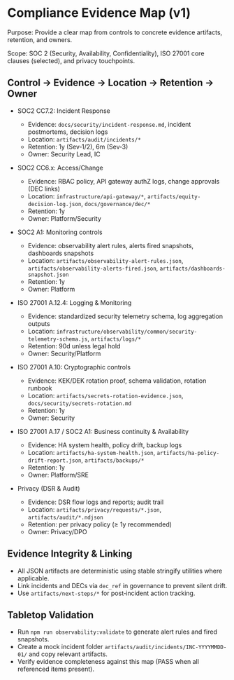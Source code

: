 # Compliance Evidence Map (v1)

Purpose: Provide a clear map from controls to concrete evidence artifacts, retention, and owners.

Scope: SOC 2 (Security, Availability, Confidentiality), ISO 27001 core clauses (selected), and privacy touchpoints.

## Control → Evidence → Location → Retention → Owner

- SOC2 CC7.2: Incident Response
  - Evidence: `docs/security/incident-response.md`, incident postmortems, decision logs
  - Location: `artifacts/audit/incidents/*`
  - Retention: 1y (Sev‑1/2), 6m (Sev‑3)
  - Owner: Security Lead, IC

- SOC2 CC6.x: Access/Change
  - Evidence: RBAC policy, API gateway authZ logs, change approvals (DEC links)
  - Location: `infrastructure/api-gateway/*`, `artifacts/equity-decision-log.json`, `docs/governance/dec/*`
  - Retention: 1y
  - Owner: Platform/Security

- SOC2 A1: Monitoring controls
  - Evidence: observability alert rules, alerts fired snapshots, dashboards snapshots
  - Location: `artifacts/observability-alert-rules.json`, `artifacts/observability-alerts-fired.json`, `artifacts/dashboards-snapshot.json`
  - Retention: 1y
  - Owner: Platform

- ISO 27001 A.12.4: Logging & Monitoring
  - Evidence: standardized security telemetry schema, log aggregation outputs
  - Location: `infrastructure/observability/common/security-telemetry-schema.js`, `artifacts/logs/*`
  - Retention: 90d unless legal hold
  - Owner: Security/Platform

- ISO 27001 A.10: Cryptographic controls
  - Evidence: KEK/DEK rotation proof, schema validation, rotation runbook
  - Location: `artifacts/secrets-rotation-evidence.json`, `docs/security/secrets-rotation.md`
  - Retention: 1y
  - Owner: Security

- ISO 27001 A.17 / SOC2 A1: Business continuity & Availability
  - Evidence: HA system health, policy drift, backup logs
  - Location: `artifacts/ha-system-health.json`, `artifacts/ha-policy-drift-report.json`, `artifacts/backups/*`
  - Retention: 1y
  - Owner: Platform/SRE

- Privacy (DSR & Audit)
  - Evidence: DSR flow logs and reports; audit trail
  - Location: `artifacts/privacy/requests/*.json`, `artifacts/audit/*.ndjson`
  - Retention: per privacy policy (≥ 1y recommended)
  - Owner: Privacy/DPO

## Evidence Integrity & Linking

- All JSON artifacts are deterministic using stable stringify utilities where applicable.
- Link incidents and DECs via `dec_ref` in governance to prevent silent drift.
- Use `artifacts/next-steps/*` for post‑incident action tracking.

## Tabletop Validation

- Run `npm run observability:validate` to generate alert rules and fired snapshots.
- Create a mock incident folder `artifacts/audit/incidents/INC-YYYYMMDD-01/` and copy relevant artifacts.
- Verify evidence completeness against this map (PASS when all referenced items present).
